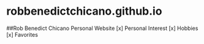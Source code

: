 # robbenedictchicano.github.io
##Rob Benedict Chicano Personal Website
[x] Personal Interest
[x] Hobbies
[x] Favorites
